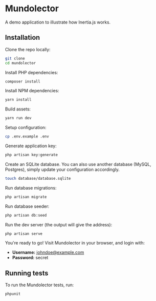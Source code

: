 # Mundolector

A demo application to illustrate how Inertia.js works.

## Installation

Clone the repo locally:

```sh
git clone 
cd mundolector
```

Install PHP dependencies:

```sh
composer install
```

Install NPM dependencies:

```sh
yarn install
```

Build assets:

```sh
yarn run dev
```

Setup configuration:

```sh
cp .env.example .env
```

Generate application key:

```sh
php artisan key:generate
```

Create an SQLite database. You can also use another database (MySQL, Postgres), simply update your configuration accordingly.

```sh
touch database/database.sqlite
```

Run database migrations:

```sh
php artisan migrate
```

Run database seeder:

```sh
php artisan db:seed
```

Run the dev server (the output will give the address):

```sh
php artisan serve
```

You're ready to go! Visit Mundolector in your browser, and login with:

- **Username:** johndoe@example.com
- **Password:** secret

## Running tests

To run the Mundolector tests, run:

```
phpunit
```
